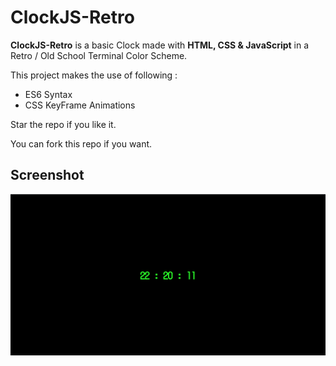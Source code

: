 # ClockJS-Retro

**ClockJS-Retro** is a basic Clock made with **HTML, CSS & JavaScript** in a Retro / Old School Terminal Color Scheme.

This project makes the use of following :

- ES6 Syntax
- CSS KeyFrame Animations

Star the repo if you like it.

You can fork this repo if you want.

## Screenshot

<img src="demo.png">
